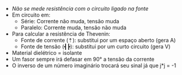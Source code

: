 - *Não se mede resistência com o circuito ligado na fonte*
- Em circuito em:
  - Série: Corrente não muda, tensão muda
  - Paralelo: Corrente muda, tensão não muda
- Para calcular a resistência de Thevenin:
  - Fonte de corrente (⇡): substitui por um espaço aberto (gera A)
  - Fonte de tensão (┫┣): substitui por um curto circuito (gera V)
- Material dielétrico = isolante
- Um fasor sempre irá defasar em 90° a tensão da corrente
- O inverso de um número imaginário trocará seu sinal já que j*j = -1 